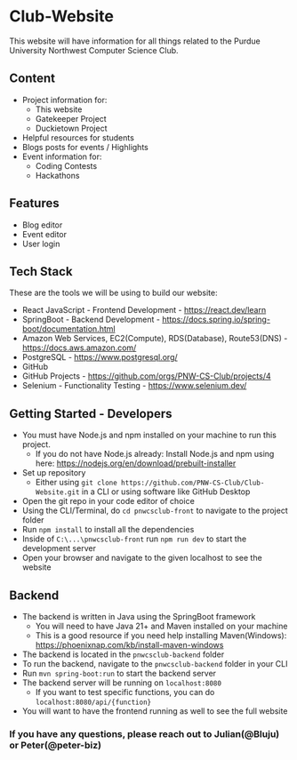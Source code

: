 # Club-Website
This website will have information for all things related to the Purdue University Northwest Computer Science Club.

## Content
* Project information for:
  * This website
  * Gatekeeper Project
  * Duckietown Project
* Helpful resources for students
* Blogs posts for events / Highlights
* Event information for:
  * Coding Contests
  * Hackathons

## Features
* Blog editor
* Event editor
* User login

## Tech Stack
These are the tools we will be using to build our website: 
* React JavaScript - Frontend Development - https://react.dev/learn
* SpringBoot - Backend Development - https://docs.spring.io/spring-boot/documentation.html
* Amazon Web Services, EC2(Compute), RDS(Database), Route53(DNS) - https://docs.aws.amazon.com/
* PostgreSQL - https://www.postgresql.org/
* GitHub
* GitHub Projects - https://github.com/orgs/PNW-CS-Club/projects/4
* Selenium - Functionality Testing - https://www.selenium.dev/

## Getting Started - Developers
* You must have Node.js and npm installed on your machine to run this project.
  - If you do not have Node.js already: Install Node.js and npm using here: https://nodejs.org/en/download/prebuilt-installer
* Set up repository
  - Either using `git clone https://github.com/PNW-CS-Club/Club-Website.git` in a CLI or using software like GitHub Desktop
* Open the git repo in your code editor of choice
* Using the CLI/Terminal, do `cd pnwcsclub-front` to navigate to the project folder
* Run `npm install` to install all the dependencies
* Inside of `C:\...\pnwcsclub-front` run `npm run dev` to start the development server
* Open your browser and navigate to the given localhost to see the website

## Backend
* The backend is written in Java using the SpringBoot framework
  - You will need to have Java 21+ and Maven installed on your machine
  - This is a good resource if you need help installing Maven(Windows): https://phoenixnap.com/kb/install-maven-windows
* The backend is located in the `pnwcsclub-backend` folder
* To run the backend, navigate to the `pnwcsclub-backend` folder in your CLI
* Run `mvn spring-boot:run` to start the backend server
* The backend server will be running on `localhost:8080`
  - If you want to test specific functions, you can do `localhost:8080/api/{function}`
* You will want to have the frontend running as well to see the full website

### If you have any questions, please reach out to Julian(@Bluju) or Peter(@peter-biz)
